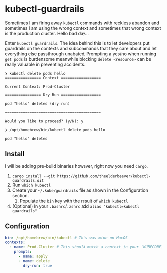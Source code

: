 # kubectl-guardrails

Sometimes I am firing away `kubectl` commands with reckless abandon and sometimes I am using the wrong context and sometimes that wrong context is the production cluster. Hello bad day...

Enter `kubectl guardrails`. The idea behind this is to let developers put guardrails on the contexts and subcommands that they care about and let everything else passthrough unabated. Prompting a yes/no when running `get pods` is burdensome meanwhile blocking `delete <resource>` can be really valuable in preventing accidents.

```console
❯ kubectl delete pods hello
================ Context ==================

Current Context: Prod-Cluster

================ Dry Run ==================

pod "hello" deleted (dry run)

===========================================

Would you like to proceed? (y/N): y

❯ /opt/homebrew/bin/kubectl delete pods hello

pod "hello" deleted
```


## Install

I will be adding pre-build binaries however, right now you need `cargo`.

1. `cargo install --git https://github.com/theelderbeever/kubectl-guardrails.git`
2. Run `which kubectl`
3. Create your `~/.kube/guardrails` file as shown in the Configuration section.
   1. Populate the `bin` key with the result of `which kubectl`
4. (Optional) In your `.bashrc`/`.zshrc` add `alias "kubectl=kubectl guardrails"`

## Configuration

```yaml
bin: /opt/homebrew/bin/kubectl # This was mine on MacOS
contexts:
  - name: Prod-Cluster # This should match a context in your `KUBECONFIG` file
    prompts:
      - name: apply
      - name: delete
        dry-run: true
``````